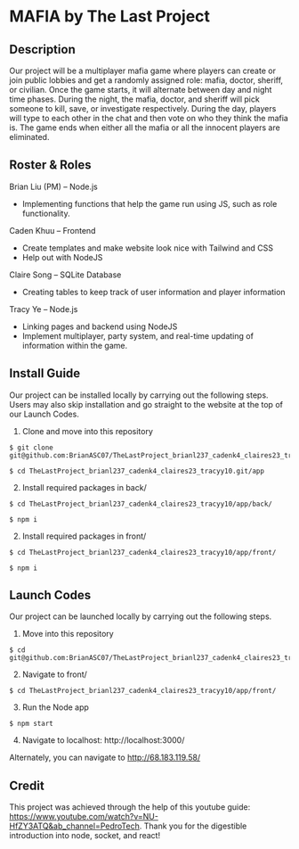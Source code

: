 # MAFIA by The Last Project
## Description
Our project will be a multiplayer mafia game where players can create or join public lobbies and get a randomly assigned role: mafia, doctor, sheriff, or civilian. Once the game starts, it will alternate between day and night time phases. During the night, the mafia, doctor, and sheriff will pick someone to kill, save, or investigate respectively. During the day, players will type to each other in the chat and then vote on who they think the mafia is. The game ends when either all the mafia or all the innocent players are eliminated.

## Roster & Roles
Brian Liu (PM) – Node.js
  - Implementing functions that help the game run using JS, such as role functionality.

Caden Khuu – Frontend
  - Create templates and make website look nice with Tailwind and CSS
  - Help out with NodeJS

Claire Song – SQLite Database
  - Creating tables to keep track of user information and player information

Tracy Ye – Node.js
  - Linking pages and backend using NodeJS
  - Implement multiplayer, party system, and real-time updating of information within the game. 


## Install Guide
Our project can be installed locally by carrying out the following steps. Users may also skip installation and go straight to the website at the top of our Launch Codes.
1. Clone and move into this repository
```
$ git clone git@github.com:BrianASC07/TheLastProject_brianl237_cadenk4_claires23_tracyy10.git
```
```
$ cd TheLastProject_brianl237_cadenk4_claires23_tracyy10.git/app
```
2. Install required packages in back/
```
$ cd TheLastProject_brianl237_cadenk4_claires23_tracyy10/app/back/
```
```
$ npm i
```
2. Install required packages in front/
```
$ cd TheLastProject_brianl237_cadenk4_claires23_tracyy10/app/front/
```
```
$ npm i
```
## Launch Codes
Our project can be launched locally by carrying out the following steps. 
1. Move into this repository
```
$ cd git@github.com:BrianASC07/TheLastProject_brianl237_cadenk4_claires23_tracyy10.git/app
```
2. Navigate to front/
```
$ cd TheLastProject_brianl237_cadenk4_claires23_tracyy10/app/front/
```
3. Run the Node app
```
$ npm start
```
4. Navigate to localhost: http://localhost:3000/

Alternately, you can navigate to http://68.183.119.58/

## Credit
This project was achieved through the help of this youtube guide: https://www.youtube.com/watch?v=NU-HfZY3ATQ&ab_channel=PedroTech. Thank you for the digestible introduction into node, socket, and react!
